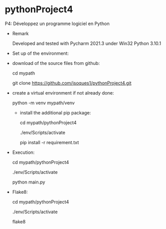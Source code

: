 # pythonProject4

P4: Développez un programme logiciel en Python

* Remark

    Developed and tested with Pycharm 2021.3 under Win32 Python 3.10.1

* Set up of the environment:

* download of the source files from github:

    cd mypath

    git clone https://github.com/jsoques1/pythonProject4.git

* create a virtual environment if not already done:

    python -m venv mypath/venv

  * install the additional pip package:

    cd mypath/pythonProject4

    ./env/Scripts/activate

    pip install -r requirement.txt

* Execution:

    cd mypath/pythonProject4

    ./env/Scripts/activate

    python main.py 

* Flake8:

    cd mypath/pythonProject4

    ./env/Scripts/activate

    flake8



